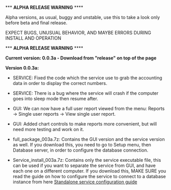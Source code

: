 ﻿*** **ALPHA RELEASE WARNING** ****

Alpha versions, as usual, buggy and unstable, use this to take a look only before beta and final release.

EXPECT BUGS, UNUSUAL BEHAVIOR, AND MAYBE ERRORS DURING INSTALL AND OPERATION

﻿*** **ALPHA RELEASE WARNING** ****

**Current version: 0.0.3a - Download from "release" on top of the page**

**Version 0.0.3a:**
* SERVICE: Fixed the code which the service use to grab the accounting data in order to display the correct numbers.
* SERVICE: There is a bug where the service will crash if the computer goes into sleep mode then resume after.
* GUI: We can now have a full user report viewed from the menu: Reports -> Single user reports -> View single user report.
* GUI: Added chart controls to make reports more convenient, but will need more testing and work on it.


* full_package_003a.7z:
Contains the GUI version and the service version as well.
If you download this, you need to go to Setup menu, then Database server, in order to configure the database connection.

* Service_install_003a.7z:
Contains only the service executable file, this can be used if you want to separate the service from GUI, and have each one on a different computer.
If you download this, MAKE SURE you read the guide on how to configure the service to connect to a database instance from here [Standalone service configuration guide](https://github.com/salehram/mikrotik-proxy-logger/wiki/Standalone-service-configuration-guide)
